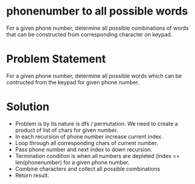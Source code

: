 # phonenumber to all possible words
For a given phone number, determine all possible combinations of words that can be constructed from corresponding character on keypad.

# Problem Statement
For a given phone number, determine all possible words which can be contructed from the keypad for given phone number.

# Solution
- Problem is by its nature is dfs / permutation. We need to create a product of list of chars for given number. 
- In each recursion of phone number increase current index.
- Loop through all corresponding chars of current number.
- Pass phone number and next index to down recursion.
- Termination condition is when all numbers are depleted (index == len(phonenumber) for a given phone number. 
- Combine characters and collect all possible combinations
- Return result.
